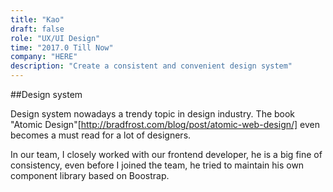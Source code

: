 ```yaml
---
title: "Kao"
draft: false
role: "UX/UI Design"
time: "2017.0 Till Now"
company: "HERE"
description: "Create a consistent and convenient design system"
---
```

##Design system

Design system nowadays a trendy topic in design industry. The book "Atomic Design"[http://bradfrost.com/blog/post/atomic-web-design/] 
even becomes a must read for a lot of designers. 

In our team, I closely worked with our frontend developer, he is a big fine of consistency, even before I joined the team, he tried to maintain his own component library based on Boostrap. 